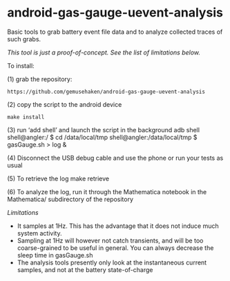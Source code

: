 # android-gas-gauge-uevent-analysis
Basic tools to grab battery event file data and to analyze collected traces of such grabs.

*This tool is just a proof-of-concept. See the list of limitations below.*

To install:

(1) grab the repository:

	https://github.com/gemusehaken/android-gas-gauge-uevent-analysis

(2) copy the script to the android device

	make install

(3) run ‘add shell’ and launch the script in the background
	adb shell
	shell@angler:/ $ cd /data/local/tmp
	shell@angler:/data/local/tmp $ gasGauge.sh > log &

(4) Disconnect the USB debug cable and use the phone or run your tests as usual

(5) To retrieve the log
	make retrieve

(6) To analyze the log, run it through the Mathematica notebook in the Mathematica/ subdirectory of the repository

*Limitations*
-	It samples at 1Hz. This has the advantage that it does not induce much system activity.
-	Sampling at 1Hz will however not catch transients, and will be too coarse-grained to be useful in general. You can always decrease the sleep time in gasGauge.sh
-	The analysis tools presently only look at the instantaneous current samples, and not at the battery state-of-charge

